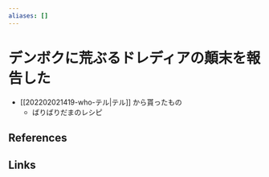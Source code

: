 ```yaml
---
aliases: []
---
```

# デンボクに荒ぶるドレディアの顛末を報告した

- [[202202021419-who-テル|テル]] から貰ったもの
	- ばりばりだまのレシピ

## References



## Links


